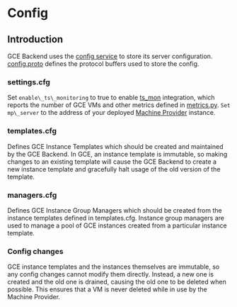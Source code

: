 # Config

## Introduction

GCE Backend uses the [config service](../../config_service) to store its
server configuration. [config.proto](../../config.proto) defines the
protocol buffers used to store the config.

### settings.cfg

Set `enable\_ts\_monitoring` to true to enable [ts\_mon](../../third_party/gae_ts_mon)
integration, which reports the number of GCE VMs and other metrics defined in
[metrics.py](../../metrics.py). `Set mp\_server` to the address of your deployed
[Machine Provider](../../machine_provider) instance.

### templates.cfg

Defines GCE Instance Templates which should be created and maintained by the
GCE Backend. In GCE, an instance template is immutable, so making changes
to an existing template will cause the GCE Backend to create a new instance
template and gracefully halt usage of the old version of the template.

### managers.cfg

Defines GCE Instance Group Managers which should be created from the instance
templates defined in templates.cfg. Instance group managers are used to manage
a pool of GCE instances created from a particular instance template.

### Config changes

GCE instance templates and the instances themselves are immutable, so any config
changes cannot modify them directly. Instead, a new one is created and the old
one is drained, causing the old one to be deleted when possible. This ensures
that a VM is never deleted while in use by the Machine Provider.
